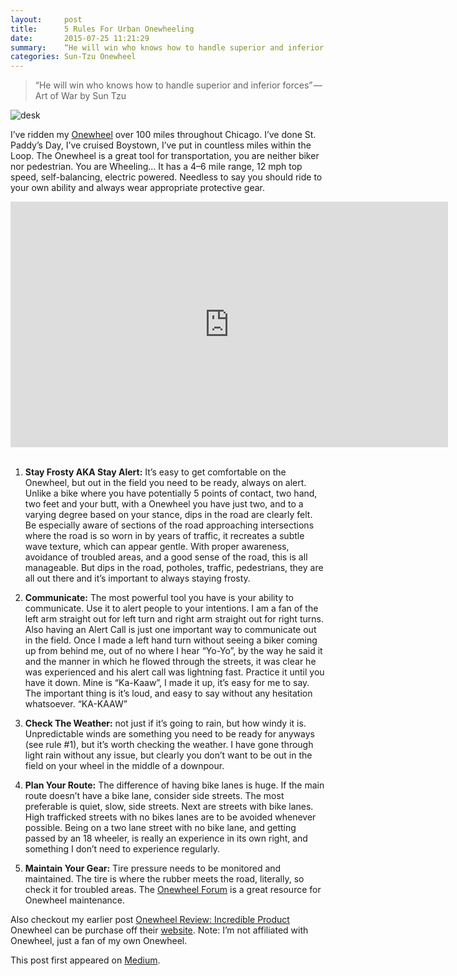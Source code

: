 ```yaml
---
layout:     post
title:      5 Rules For Urban Onewheeling
date:       2015-07-25 11:21:29
summary:    “He will win who knows how to handle superior and inferior forces” — Art of War by Sun Tzu
categories: Sun-Tzu Onewheel
---
```


> “He will win who knows how to handle superior and inferior forces” — Art of War by Sun Tzu

![desk](https://lando2319.github.io/assets/20150725/IMG_0019.JPG)

I’ve ridden my [Onewheel](http://rideonewheel.com/) over 100 miles throughout Chicago. I’ve done St. Paddy’s Day, I’ve cruised Boystown, I’ve put in countless miles within the Loop. The Onewheel is a great tool for transportation, you are neither biker nor pedestrian. You are Wheeling… It has a 4–6 mile range, 12 mph top speed, self-balancing, electric powered. Needless to say you should ride to your own ability and always wear appropriate protective gear.

<div class="videowrapper">
    <iframe width="700" height="393" src="https://www.youtube.com/embed/ZK9MxN06LJE" frameborder="0" allowfullscreen></iframe>
</div>
<br>

  1. __Stay Frosty AKA Stay Alert:__ It’s easy to get comfortable on the Onewheel, but out in the field you need to be ready, always on alert. Unlike a bike where you have potentially 5 points of contact, two hand, two feet and your butt, with a Onewheel you have just two, and to a varying degree based on your stance, dips in the road are clearly felt. Be especially aware of sections of the road approaching intersections where the road is so worn in by years of traffic, it recreates a subtle wave texture, which can appear gentle. With proper awareness, avoidance of troubled areas, and a good sense of the road, this is all manageable. But dips in the road, potholes, traffic, pedestrians, they are all out there and it’s important to always staying frosty.

  2. __Communicate:__ The most powerful tool you have is your ability to communicate. Use it to alert people to your intentions. I am a fan of the left arm straight out for left turn and right arm straight out for right turns. Also having an Alert Call is just one important way to communicate out in the field. Once I made a left hand turn without seeing a biker coming up from behind me, out of no where I hear “Yo-Yo”, by the way he said it and the manner in which he flowed through the streets, it was clear he was experienced and his alert call was lightning fast. Practice it until you have it down. Mine is “Ka-Kaaw”, I made it up, it’s easy for me to say. The important thing is it’s loud, and easy to say without any hesitation whatsoever. “KA-KAAW”

  3. __Check The Weather:__ not just if it’s going to rain, but how windy it is. Unpredictable winds are something you need to be ready for anyways (see rule #1), but it’s worth checking the weather. I have gone through light rain without any issue, but clearly you don’t want to be out in the field on your wheel in the middle of a downpour. 

  4. __Plan Your Route:__ The difference of having bike lanes is huge. If the main route doesn’t have a bike lane, consider side streets. The most preferable is quiet, slow, side streets. Next are streets with bike lanes. High trafficked streets with no bikes lanes are to be avoided whenever possible. Being on a two lane street with no bike lane, and getting passed by an 18 wheeler, is really an experience in its own right, and something I don’t need to experience regularly.

  5. __Maintain Your Gear:__ Tire pressure needs to be monitored and maintained. The tire is where the rubber meets the road, literally, so check it for troubled areas. The [Onewheel Forum](http://community.rideonewheel.com/) is a great resource for Onewheel maintenance.

Also checkout my earlier post [Onewheel Review: Incredible Product](https://medium.com/@mikepland/onewheel-review-incredible-product-e6d117c050f8) Onewheel can be purchase off their [website](http://rideonewheel.com/). Note: I’m not affiliated with Onewheel, just a fan of my own Onewheel.

This post first appeared on [Medium](https://medium.com/@mikepland/5-rules-for-urban-onewheeling-e7dad5f81e10).

